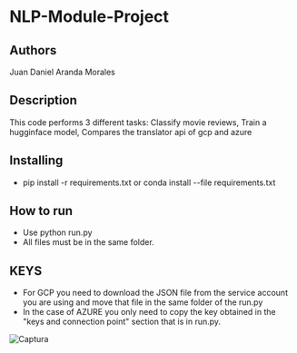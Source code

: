 
# NLP-Module-Project

## Authors
Juan Daniel Aranda Morales

## Description
This code performs 3 different tasks:
Classify movie reviews,
Train a hugginface model,
Compares the translator api of gcp and azure

## Installing
* pip install -r requirements.txt or conda install --file requirements.txt

## How to run
* Use python run.py
* All files must be in the same folder.

## KEYS
* For GCP you need to download the JSON file from the service account you are using and move that file in the same folder of the run.py
* In the case of AZURE you only need to copy the key obtained in the "keys and connection point" section that is in run.py.

![Captura](https://user-images.githubusercontent.com/96556497/205465519-a1a1828c-76e6-4e8b-b115-3a97d6b11ef1.PNG)
